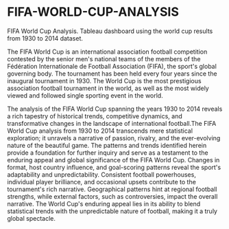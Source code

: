 # FIFA-WORLD-CUP-ANALYSIS
FIFA World Cup Analysis. Tableau dashboard using the world cup results from 1930 to 2014 dataset.




The FIFA World Cup is an international association football competition contested by the senior men's national teams of the members of the Fédération Internationale de Football Association (FIFA), the sport's global governing body. The tournament has been held every four years since the inaugural tournament in 1930. The World Cup is the most prestigious association football tournament in the world, as well as the most widely viewed and followed single sporting event in the world. 

The analysis of the FIFA World Cup spanning the years 1930 to 2014 reveals a rich tapestry of historical trends, competitive dynamics, and transformative changes in the landscape of international football.The FIFA World Cup analysis from 1930 to 2014 transcends mere statistical exploration; it unravels a narrative of passion, rivalry, and the ever-evolving nature of the beautiful game. The patterns and trends identified herein provide a foundation for further inquiry and serve as a testament to the enduring appeal and global significance of the FIFA World Cup. Changes in format, host country influence, and goal-scoring patterns reveal the sport's adaptability and unpredictability. Consistent football powerhouses, individual player brilliance, and occasional upsets contribute to the tournament's rich narrative. Geographical patterns hint at regional football strengths, while external factors, such as controversies, impact the overall narrative. The World Cup's enduring appeal lies in its ability to blend statistical trends with the unpredictable nature of football, making it a truly global spectacle.
